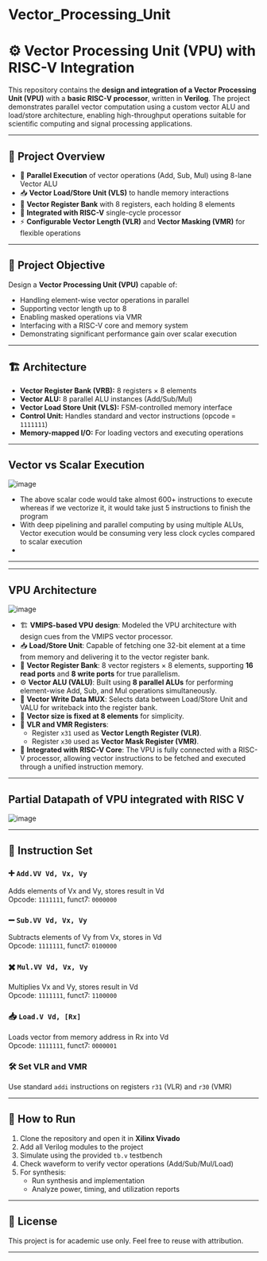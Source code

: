 # Vector_Processing_Unit

# ⚙️ Vector Processing Unit (VPU) with RISC-V Integration

This repository contains the **design and integration of a Vector Processing Unit (VPU)** with a **basic RISC-V processor**, written in **Verilog**. The project demonstrates parallel vector computation using a custom vector ALU and load/store architecture, enabling high-throughput operations suitable for scientific computing and signal processing applications.

---

## 📌 Project Overview

- 🚀 **Parallel Execution** of vector operations (Add, Sub, Mul) using 8-lane Vector ALU
- 📥 **Vector Load/Store Unit (VLS)** to handle memory interactions
- 🧠 **Vector Register Bank** with 8 registers, each holding 8 elements
- 🧩 **Integrated with RISC-V** single-cycle processor
- ⚡ **Configurable Vector Length (VLR)** and **Vector Masking (VMR)** for flexible operations

---


## 🎯 Project Objective

Design a **Vector Processing Unit (VPU)** capable of:

- Handling element-wise vector operations in parallel
- Supporting vector length up to 8
- Enabling masked operations via VMR
- Interfacing with a RISC-V core and memory system
- Demonstrating significant performance gain over scalar execution

---

## 🏗️ Architecture

- **Vector Register Bank (VRB):** 8 registers × 8 elements
- **Vector ALU:** 8 parallel ALU instances (Add/Sub/Mul)
- **Vector Load Store Unit (VLS):** FSM-controlled memory interface
- **Control Unit:** Handles standard and vector instructions (opcode = `1111111`)
- **Memory-mapped I/O:** For loading vectors and executing operations

---
## Vector vs Scalar Execution
![image](https://github.com/user-attachments/assets/942db1c5-3f6b-4779-84b7-6f39c3d1a856)

- The above scalar code would take almost 600+ instructions to execute whereas if we vectorize it, it would take just 5 instructions to finish the program
- With deep pipelining and parallel computing by using multiple ALUs, Vector execution would be consuming very less clock cycles compared to scalar execution
- 
---
---
## VPU Architecture
![image](https://github.com/user-attachments/assets/39a34ba2-cd96-48fe-9482-9d554302546a)

- 🏗 **VMIPS-based VPU design**: Modeled the VPU architecture with design cues from the VMIPS vector processor.
- 📥 **Load/Store Unit**: Capable of fetching one 32-bit element at a time from memory and delivering it to the vector register bank.
- 🧠 **Vector Register Bank**: 8 vector registers × 8 elements, supporting **16 read ports** and **8 write ports** for true parallelism.
- ⚙️ **Vector ALU (VALU)**: Built using **8 parallel ALUs** for performing element-wise Add, Sub, and Mul operations simultaneously.
- 🔀 **Vector Write Data MUX**: Selects data between Load/Store Unit and VALU for writeback into the register bank.
- 📏 **Vector size is fixed at 8 elements** for simplicity.
- 🧾 **VLR and VMR Registers**: 
  - Register `x31` used as **Vector Length Register (VLR)**.
  - Register `x30` used as **Vector Mask Register (VMR)**.
- 🧩 **Integrated with RISC-V Core**: The VPU is fully connected with a RISC-V processor, allowing vector instructions to be fetched and executed through a unified instruction memory.

---

## Partial Datapath of VPU integrated with RISC V
![image](https://github.com/user-attachments/assets/1f38d385-29b5-4f82-bbcc-cc5b24e18ac0)

---

## 🧾 Instruction Set

### ➕ `Add.VV Vd, Vx, Vy`
Adds elements of Vx and Vy, stores result in Vd  
Opcode: `1111111`, funct7: `0000000`

### ➖ `Sub.VV Vd, Vx, Vy`
Subtracts elements of Vy from Vx, stores in Vd  
Opcode: `1111111`, funct7: `0100000`

### ✖️ `Mul.VV Vd, Vx, Vy`
Multiplies Vx and Vy, stores result in Vd  
Opcode: `1111111`, funct7: `1100000`

### 📥 `Load.V Vd, [Rx]`
Loads vector from memory address in Rx into Vd  
Opcode: `1111111`, funct7: `0000001`

### 🛠️ Set VLR and VMR
Use standard `addi` instructions on registers `r31` (VLR) and `r30` (VMR)

---

## 🧪 How to Run

1. Clone the repository and open it in **Xilinx Vivado**
2. Add all Verilog modules to the project
3. Simulate using the provided `tb.v` testbench
4. Check waveform to verify vector operations (Add/Sub/Mul/Load)
5. For synthesis:
   - Run synthesis and implementation
   - Analyze power, timing, and utilization reports

---


## 📜 License

This project is for academic use only. Feel free to reuse with attribution.

---

